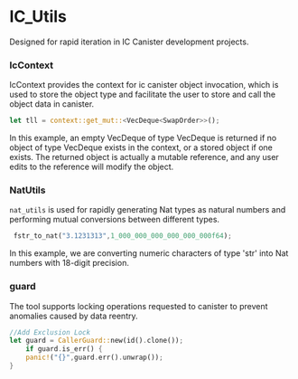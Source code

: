 # IC_Utils
Designed for rapid iteration in IC Canister development projects.


### IcContext
IcContext provides the context for ic canister object invocation, which is used to store the object type and facilitate the user to store and call the object data in canister.

```rust
let tll = context::get_mut::<VecDeque<SwapOrder>>();
```

In this example, an empty VecDeque of type VecDeque<SwapOrder> is returned if no object of type VecDeque<SwapOrder> exists in the context, or a stored object if one exists. The returned object is actually a mutable reference, and any user edits to the reference will modify the object.


### NatUtils
`nat_utils` is used for rapidly generating Nat types as natural numbers and performing mutual conversions between different types.

```rust
 fstr_to_nat("3.1231313",1_000_000_000_000_000_000f64);
```
In this example, we are converting numeric characters of type 'str' into Nat numbers with 18-digit precision.


### guard
The tool supports locking operations requested to canister to prevent anomalies caused by data reentry.
```rust
//Add Exclusion Lock
let guard = CallerGuard::new(id().clone());
    if guard.is_err() {
    panic!("{}",guard.err().unwrap());
}
```
